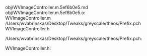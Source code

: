 obj/WVImageController.m.5ef6b0e5.md obj/WVImageController.m.5ef6b0e5.o: \
  WVImageController.m \
  /Users/wvabrinskas/Desktop/Tweaks/greyscale/theos/Prefix.pch \
  WVImageController.h

/Users/wvabrinskas/Desktop/Tweaks/greyscale/theos/Prefix.pch:

WVImageController.h:
